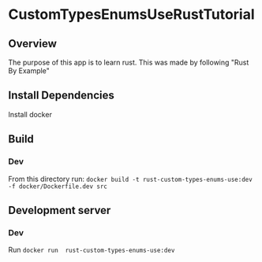 # CustomTypesEnumsUseRustTutorial

## Overview
The purpose of this app is to learn rust. This was made by following "Rust By Example"

## Install Dependencies
Install docker

## Build
### Dev
From this directory run: `docker build -t rust-custom-types-enums-use:dev -f docker/Dockerfile.dev src`

## Development server
### Dev
Run `docker run  rust-custom-types-enums-use:dev`
